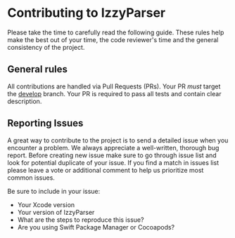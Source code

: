 # Contributing to IzzyParser

Please take the time to carefully read the following guide. These rules help make the best out of your time, the code reviewer's time and the general consistency of the project.

## General rules

All contributions are handled via Pull Requests (PRs). Your PR _must_ target the [develop](https://github.com/undabot/izzyparser-ios/tree/develop) branch. Your PR is required to pass all tests and contain clear description.

## Reporting Issues

A great way to contribute to the project is to send a detailed issue when you encounter a problem. We always appreciate a well-written, thorough bug report. Before creating new issue make sure to go through issue list and look for potential duplicate of your issue. If you find a match in issues list please leave a vote or additional comment to help us prioritize most common issues.

Be sure to include in your issue:

- Your Xcode version 
- Your version of IzzyParser
- What are the steps to reproduce this issue?
- Are you using Swift Package Manager or Cocoapods?